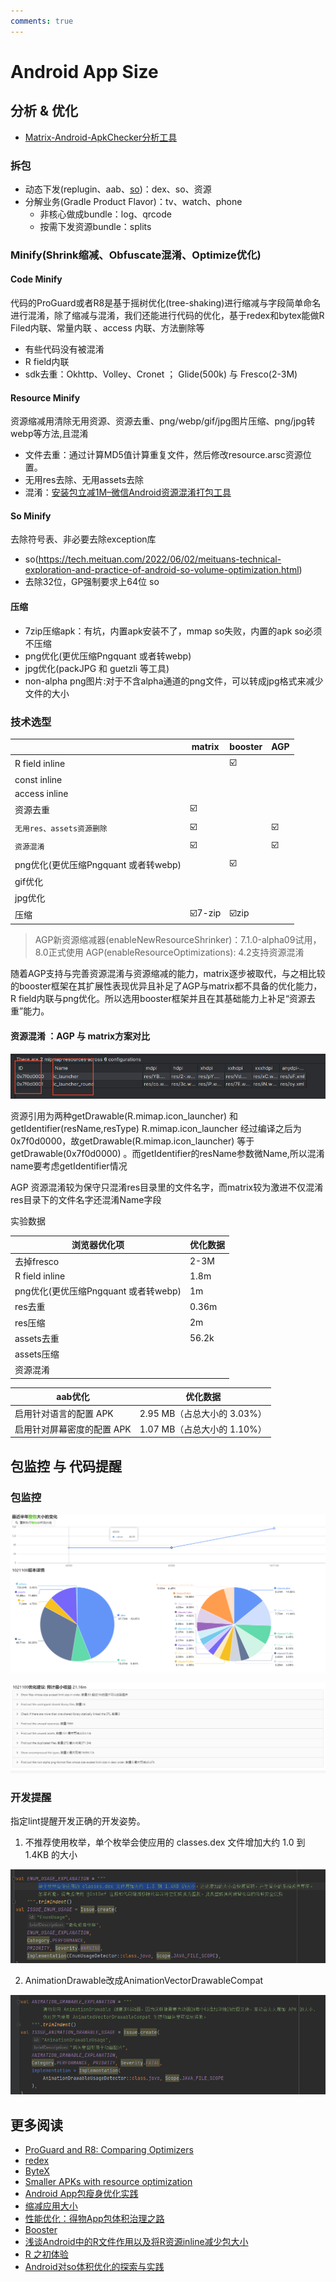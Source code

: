 ```yaml
---
comments: true
---
```


# Android App Size

## 分析 & 优化

- [Matrix-Android-ApkChecker分析工具](https://github.com/Tencent/matrix/wiki/Matrix-Android-ApkChecker)

### 拆包
- 动态下发(replugin、aab、[so](https://github.com/IMFWorks/Android-So-Handler))：dex、so、资源
- 分解业务(Gradle Product Flavor)：tv、watch、phone
    - 非核心做成bundle：log、qrcode
    - 按需下发资源bundle：splits

### Minify(Shrink缩减、Obfuscate混淆、Optimize优化)

#### Code Minify
代码的ProGuard或者R8是基于摇树优化(tree-shaking)进行缩减与字段简单命名进行混淆，除了缩减与混淆，我们还能进行代码的优化，基于redex和bytex能做R Filed内联、常量内联 、access 内联、方法删除等

- 有些代码没有被混淆
- R field内联
- sdk去重：Okhttp、Volley、Cronet ； Glide(500k) 与 Fresco(2-3M)

#### Resource Minify
资源缩减用清除无用资源、资源去重、png/webp/gif/jpg图片压缩、png/jpg转webp等方法,且混淆

- 文件去重：通过计算MD5值计算重复文件，然后修改resource.arsc资源位置。
- 无用res去除、无用assets去除
- 混淆：[安装包立减1M–微信Android资源混淆打包工具](https://mp.weixin.qq.com/s?__biz=MzAwNDY1ODY2OQ==&mid=208135658&idx=1&sn=ac9bd6b4927e9e82f9fa14e396183a8f#rd)

#### So Minify 
去除符号表、非必要去除exception库

- so(https://tech.meituan.com/2022/06/02/meituans-technical-exploration-and-practice-of-android-so-volume-optimization.html)
- 去除32位，GP强制要求上64位 so

#### 压缩
- 7zip压缩apk：有坑，内置apk安装不了，mmap so失败，内置的apk so必须不压缩
- png优化(更优压缩Pngquant 或者转webp)
- jpg优化(packJPG 和 guetzli 等工具)
- non-alpha png图片:对于不含alpha通道的png文件，可以转成jpg格式来减少文件的大小

### 技术选型

|   |matrix|booster|AGP
|--|--|--|--|
R field inline|  |☑️|
const inline  |  |   | 
access inline |  |   |
资源去重       |☑️|  | 
`无用res、assets资源删除`|☑️| | ☑️
`资源混淆`       |☑️| | ☑️
png优化(更优压缩Pngquant 或者转webp)||☑️|
gif优化| | | |
jpg优化| | | |
压缩           |☑️7-zip|☑️zip|

> AGP新资源缩减器(enableNewResourceShrinker)：7.1.0-alpha09试用，8.0正式使用
> AGP(enableResourceOptimizations): 4.2支持资源混淆

随着AGP支持与完善资源混淆与资源缩减的能力，matrix逐步被取代，与之相比较的booster框架在其扩展性表现优异且补足了AGP与matrix都不具备的优化能力，R field内联与png优化。所以选用booster框架并且在其基础能力上补足“资源去重”能力。  


#### 资源混淆 ：AGP 与 matrix方案对比

![obfuscate](../../assets/images/obfuscate.png)

资源引用为两种getDrawable(R.mimap.icon_launcher) 和 getIdentifier(resName,resType)
R.mimap.icon_launcher 经过编译之后为0x7f0d0000，故getDrawable(R.mimap.icon_launcher)  等于 getDrawable(0x7f0d0000) 。而getIdentifier的resName参数微Name,所以混淆name要考虑getIdentifier情况

AGP 资源混淆较为保守只混淆res目录里的文件名字，而matrix较为激进不仅混淆res目录下的文件名字还混淆Name字段

实验数据

浏览器优化项|优化数据
--|--
去掉fresco|2-3M
R field inline|1.8m
png优化(更优压缩Pngquant 或者转webp)|1m
res去重|0.36m
res压缩|2m
assets去重|56.2k
assets压缩|
资源混淆|


aab优化|优化数据
--|--
启用针对语言的配置 APK|2.95 MB（占总大小的 3.03%）
启用针对屏幕密度的配置 APK|1.07 MB（占总大小的 1.10%）



## 包监控 与 代码提醒

### 包监控

![obfuscate](../../assets/images/apksize-monitor1.png)

![obfuscate](../../assets/images/apksize-monitor2.png)

### 开发提醒

指定lint提醒开发正确的开发姿势。

1. 不推荐使用枚举，单个枚举会使应用的 classes.dex 文件增加大约 1.0 到 1.4KB 的大小

![obfuscate](../../assets/images/lint-apksize1.png)

2. AnimationDrawable改成AnimationVectorDrawableCompat

![obfuscate](../../assets/images/lint-apksize2.png)

## 更多阅读

- [ProGuard and R8: Comparing Optimizers](https://www.guardsquare.com/blog/proguard-and-r8)
- [redex](https://github.com/facebook/redex)
- [ByteX](https://github.com/bytedance/ByteX)
- [Smaller APKs with resource optimization](https://jakewharton.com/smaller-apks-with-resource-optimization/)
- [Android App包瘦身优化实践](https://tech.meituan.com/2017/04/07/android-shrink-overall-solution.html)
- [缩减应用大小](https://developer.android.com/topic/performance/reduce-apk-size?hl=zh-cn)
- [性能优化：得物App包体积治理之路](https://mp.weixin.qq.com/s/1aAgY4OPnZl650Q8vD3LNA)
- [Booster](https://booster.johnsonlee.io/zh/guide/)
- [浅谈Android中的R文件作用以及将R资源inline减少包大小](https://yuweiguocn.github.io/android-r-inline/)
- [R 之初体验](https://medium.com/@morefreefg/%E5%85%B3%E4%BA%8E-r-%E7%9A%84%E4%B8%80%E5%88%87-355f5049bc2c)
- [Android对so体积优化的探索与实践](https://tech.meituan.com/2022/06/02/meituans-technical-exploration-and-practice-of-android-so-volume-optimization.html)
